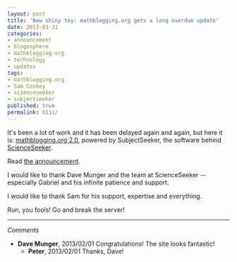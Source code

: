 ```yaml
---
layout: post
title: 'New shiny toy: mathblogging.org gets a long overdue update'
date: 2013-01-31
categories:
- announcement
- blogosphere
- mathblogging.org
- technology
- updates
tags:
- mathblogging.org
- Sam Coskey
- scienceseeker
- subjectseeker
published: true
permalink: 0131/
---
```


It's been a lot of work and it has been delayed again and again, but here it is: [mathblogging.org 2.0](http://www.mathblogging.org), powered by SubjectSeeker, the software behind [ScienceSeeker](http://scienceseeker.org).

Read [the announcement](http://mathblogging.wordpress.com/2013/01/31/welcome-to-the-new-mathblogging-org/).

I would like to thank Dave Munger and the team at ScienceSeeker -- especially Gabriel and his infinite patience and support.

I would like to thank Sam for his support, expertise and everything.

Run, you fools! Go and break the server!

---

_Comments_

* **Dave Munger**, 2013/02/01
  Congratulations! The site looks fantastic!
  * **Peter**, 2013/02/01
  Thanks, Dave!
